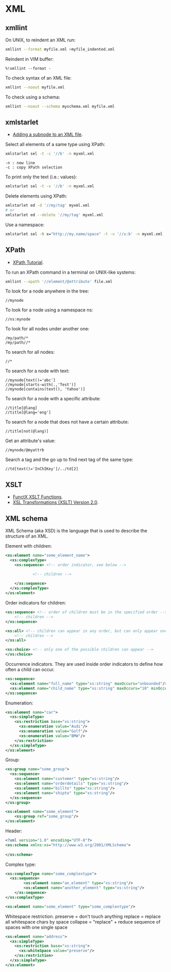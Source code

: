 <!-- vimvars: b:markdown_embedded_syntax={'xml':'','bash':'sh','sh':''} -->
# XML

## xmllint

On UNIX, to reindent an XML run:
```bash
xmllint --format myfile.xml >myfile_indented.xml
```

Reindent in VIM buffer:
```vim
%!xmllint --format -
```

To check syntax of an XML file:
```bash
xmllint --noout myfile.xml
```

To check using a schema:
```sh
xmllint --noout --schema myschema.xml myfile.xml
```

## xmlstarlet

 * [Adding a subnode to an XML file](https://www.technomancy.org/xml/add-a-subnode-command-line-xmlstarlet/).

Select all elements of a same type using XPath:
```sh
xmlstarlet sel -t -c '//b' -n myxml.xml 
```
	-n : new line
	-c : copy XPath selection

To print only the text (i.e.: values):
```sh
xmlstarlet sel -t -v '//b' -n myxml.xml 
```

Delete elements using XPath:
```sh
xmlstarlet ed -d '//my/tag' myxml.xml
# or
xmlstarlet ed --delete '//my/tag' myxml.xml
```

Use a namespace:
```sh
xmlstarlet sel -N x="http://my.name/space" -t -v '//x:b' -n myxml.xml 
```

## XPath

 * [XPath Tutorial](http://www.w3schools.com/xsl/xpath_intro.asp).

To run an XPath command in a terminal on UNIX-like systems:
```bash
xmllint --xpath '//element/@attribute' file.xml
```

To look for a node anywhere in the tree:
```
//mynode
```

To look for a node using a namespace ns:
```
//ns:mynode
```

To look for all nodes under another one:
```
/my/path/*
/my/path//*
```

To search for all nodes:
```
//*
```

To search for a node with text:
```
//mynode[text()='abc']
//mynode[starts-with(.,'Test')]
//mynode[contains(text(), 'Yahoo')]
```

To search for a node with a specific attribute:
```
//title[@lang]
//title[@lang='eng']
```

To search for a node that does not have a certain attribute:
```
//title[not(@lang)]
```

Get an attribute's value:
```
//mynode/@myattrb
```

Search a tag and the go up to find next tag of the same type:
```
//td[text()='InChIKey']/../td[2]
```

## XSLT

 * [FunctX XSLT Functions](http://www.xsltfunctions.com/xsl/).
 * [XSL Transformations (XSLT) Version 2.0](http://www.w3.org/TR/xslt20/).

## XML schema

XML Schema (aka XSD) is the language that is used to describe the structure of an XML.

Element with children:
```xml
<xs:element name="some_element_name">
  <xs:complexType>
    <xs:sequence> <!-- order indicator, see below -->

			<!-- children -->
				
    </xs:sequence>
  </xs:complexType>
</xs:element>
```

Order indicators for children:
```xml
<xs:sequence> <!-- order of children must be in the specified order -->
	<!-- children -->
</xs:sequence>

<xs:all> <!-- children can appear in any order, but can only appear once (or not at all) -->
	<!-- children -->
</xs:all>

<xs:choice> <!-- only one of the possible children can appear -->
</xs:choice>
```

Occurrence indicators.
They are used inside order indicators to define how often a child can occur.
```xml
<xs:sequence>
  <xs:element name="full_name" type="xs:string" maxOccurs="unbounded"/> <!-- this element can appear an unlimited number of times -->
  <xs:element name="child_name" type="xs:string" maxOccurs="10" minOccurs="0"/>
</xs:sequence>
```

Enumeration:
```xml
<xs:element name="car">
  <xs:simpleType>
    <xs:restriction base="xs:string">
      <xs:enumeration value="Audi"/>
      <xs:enumeration value="Golf"/>
      <xs:enumeration value="BMW"/>
    </xs:restriction>
  </xs:simpleType>
</xs:element>
```

Group:
```xml
<xs:group name="some_group">
  <xs:sequence>
    <xs:element name="customer" type="xs:string"/>
    <xs:element name="orderdetails" type="xs:string"/>
    <xs:element name="billto" type="xs:string"/>
    <xs:element name="shipto" type="xs:string"/>
  </xs:sequence>
</xs:group>

<xs:element name="some_element">
	<xs:group ref="some_group"/>
</xs:element>
```

Header:
```xml
<?xml version="1.0" encoding="UTF-8"?>
<xs:schema xmlns:xs="http://www.w3.org/2001/XMLSchema">
	
</xs:schema>
```


Complex type:
```xml
<xs:complexType name="some_complextype">
  <xs:sequence>
		<xs:element name="an_element" type="xs:string"/>
		<xs:element name="another_element" type="xs:string"/>
	</xs:sequence>
</xs:complexType>

<xs:element name="some_element" type="some_complextype"/>
```

Whitespace restriction.
	preserve = don't touch anything
	replace = replace all whitespace chars by space
	collapse = "replace" + reduce sequence of spaces with one single space
```xml
<xs:element name="address">
  <xs:simpleType>
    <xs:restriction base="xs:string">
      <xs:whiteSpace value="preserve"/>
    </xs:restriction>
  </xs:simpleType>
</xs:element>
```
